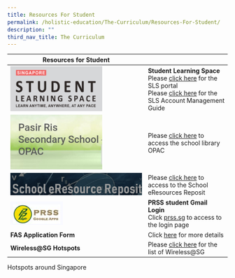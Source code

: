 ```yaml
---
title: Resources For Student
permalink: /holistic-education/The-Curriculum/Resources-For-Student/
description: ""
third_nav_title: The Curriculum
---
```

| Resources for Student |  | 
| -------- | -------- | 
| <img src="/images/SLS_1.png" style="width:70%">  | **Student Learning Space** <br> Please [click here](https://vle.learning.moe.edu.sg/login) for the SLS portal <br> Please [click here](/files/SLS%20Account%20Management%20-%20Guide%20for%20Sec%201%20Students.pdf) for the SLS Account Management Guide | 
| <img src="/images/OPAC.jpeg" style="width:70%"> | Please [click here](https://schoolibrary.moe.edu.sg/pasirrissec) to access the school library OPAC | 
|![](/images/eResource%20Reposit.png) | Please [click here](https://schoolibrary.moe.edu.sg/eresourcessec/cgi-bin/spydus.exe/MSGTRN/WPAC/HOME) to access to the School eResources Reposit | 
| <img src="/images/Prsssg.jpeg" style="width:40%"> | **PRSS student Gmail Login** <br> Click [prss.sg](http://mail.prss.sg/) to access to the login page | 
| **FAS Application Form** | Click [here](/Useful-Links/Information-For-Parents/Financial-Assistance) for more details | -------- |
| **Wireless@SG Hotspots** | Please [click here](/files/List%20for%20the%20Hotspots%20at%20East%20Zone.pdf) for the list of Wireless@SG | 
Hotspots around Singapore